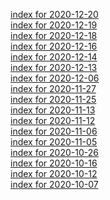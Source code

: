 [index for 2020-12-20](2020-12-20.md)<br>
[index for 2020-12-19](2020-12-19.md)<br>
[index for 2020-12-18](2020-12-18.md)<br>
[index for 2020-12-16](2020-12-16.md)<br>
[index for 2020-12-14](2020-12-14.md)<br>
[index for 2020-12-13](2020-12-13.md)<br>
[index for 2020-12-06](2020-12-06.md)<br>
[index for 2020-11-27](2020-11-27.md)<br>
[index for 2020-11-25](2020-11-25.md)<br>
[index for 2020-11-13](2020-11-13.md)<br>
[index for 2020-11-12](2020-11-12.md)<br>
[index for 2020-11-06](2020-11-06.md)<br>
[index for 2020-11-05](2020-11-05.md)<br>
[index for 2020-10-26](2020-10-26.md)<br>
[index for 2020-10-16](2020-10-16.md)<br>
[index for 2020-10-12](2020-10-12.md)<br>
[index for 2020-10-07](2020-10-07.md)<br>
